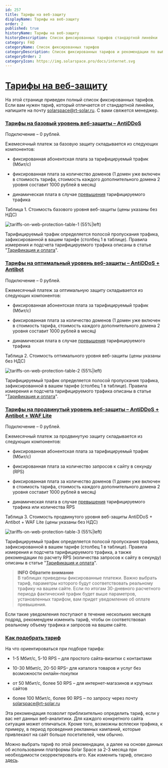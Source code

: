 ```yaml
---
id: 257
title: Тарифы на веб-защиту
displayName: Тарифы на веб-защиту
order: 2
published: true
historyName: Тарифы на веб-защиту
historyDescription: Список фиксированных тарифов стандартной линейки
category: FAQ
categoryName: Список фиксированных тарифов
categoryDescription: Список фиксированных тарифов и рекомендации по выбору
categoryOrder: 2
categoryIcon: https://img.solarspace.pro/docs/internet.svg
---
```


# [Тарифы на веб-защиту](tariffs-on-web-protection)


На этой странице приведен полный список фиксированных тарифов. Если вам нужен тариф, который отличается от стандартной линейки, напишите на почту solarspace@rt-solar.ru. С вами свяжется менеджер.

### [Тарифы на базовый уровень веб-защиты – AntiDDoS](tariffs-on-basic-level-of-web-protection)

Подключение – 0 рублей.

Ежемесячный платеж за базовую защиту складывается из следующих компонентов:

- фиксированная абонентская плата за тарифицируемый трафик (Мбит/с) <br/>

- фиксированная плата за количество доменов (1 домен уже включен в стоимость тарифа, стоимость каждого дополнительного домена 2 уровня составит 1000 рублей в месяц) <br/>

- динамическая плата в случае [превышения]([256]) тарифицируемого трафика <br/>


Таблица 1. Стоимость базового уровня веб-защиты (цены указаны без НДС)

![tariffs-on-web-protection-table-1 (55%|left)](https://img.solarspace.pro/docs/tariffs-on-wp-table-1.jpg 'tariffs-on-web-protection-table-1')

Тарифицируемый трафик определяется полосой пропускания трафика, зафиксированной в вашем тарифе (столбец 1 в таблице). Правила измерения и подсчета тарифицируемого трафика описаны в статье "[Тарификация и оплата]([256])".  



### [Тарифы на оптимальный уровень веб-защиты – AntiDDoS + Antibot](tariffs-on-optimal-level-of-web-protection-antiddos-antibot)

Подключение – 0 рублей.

Ежемесячный платеж за оптимальную защиту складывается из следующих компонентов:

- фиксированная абонентская плата за тарифицируемый трафик (Мбит/с) <br/>

- фиксированная плата за количество доменов (1 домен уже включен в стоимость тарифа, стоимость каждого дополнительного домена 2 уровня составит 1000 рублей в месяц) <br/>

- динамическая плата в случае [превышения]([256]) тарифицируемого трафика <br/>


Таблица 2. Стоимость оптимального уровня веб-защиты (цены указаны без НДС)

![tariffs-on-web-protection-table-2 (55%|left)](https://img.solarspace.pro/docs/tariffs-on-wp-table-2.jpg 'tariffs-on-web-protection-table-2')

Тарифицируемый трафик определяется полосой пропускания трафика, зафиксированной в вашем тарифе (столбец 1 в таблице). Правила измерения и подсчета тарифицируемого трафика описаны в статье "[Тарификация и оплата]([256])".



### [Тарифы на продвинутый уровень веб-защиты – AntiDDoS + Antibot + WAF Lite](tariffs-on-advanced-level-of-web-protection-antiddos-antibot-waf)

Подключение – 0 рублей.

Ежемесячный платеж за продвинутую защиту складывается из следующих компонентов:

- фиксированная абонентская плата за тарифицируемый трафик (Мбит/с) <br/>

- фиксированная плата за количество запросов к сайту в секунду (RPS) <br/>

- фиксированная плата за количество доменов (1 домен уже включен в стоимость тарифа, стоимость каждого дополнительного домена 2 уровня составит 1000 рублей в месяц) <br/>

- динамическая плата в случае [превышения]([256]) тарифицируемого трафика или количества RPS <br/>


Таблица 3. Стоимость продвинутого уровня веб-защиты AntiDDoS + Antibot + WAF Lite (цены указаны без НДС)

![tariffs-on-web-protection-table-3 (55%|left)](https://img.solarspace.pro/docs/tariffs-on-wp-table-3.jpg 'tarffs-on-web-protection-table-3')

Тарифицируемый трафик определяется полосой пропускания трафика, зафиксированной в вашем тарифе (столбец 1 в таблице). Правила измерения и подсчета тарифицируемого трафика, а также рекомендации по расчету RPS (количества запросов к сайту в секунду) описаны в статье "[Тарификация и оплата]([256])".  

> **INFO**
> **Обратите внимание**  
> В таблицах приведены фиксированные платежи. Важно выбрать тариф, параметры которого будут соответствовать реальному трафику на вашем сайте. Если по итогам 30-дневного расчетного периода фактический трафик будет выше параметров, установленных тарифом, вам придет уведомление об оплате превышения.

Если такие уведомления поступают в течение нескольких месяцев подряд, рекомендуем изменить тариф, чтобы он соответствовал реальному объему трафика и запросов на вашем сайте.  

### [Как подобрать тариф](how-to-coose-a-tariff)

На что ориентироваться при подборе тарифа:

- 1-5 Мбит/с, 5-10 RPS – для простого сайта-визитки с контактами <br/>

- 10-30 Мбит/с, 20-50 RPS– для каталога товаров и услуг без возможности онлайн-покупки <br/>

- от 50 Мбит/с, более 50 RPS – для интернет-магазинов и крупных сайтов <br/>

- более 100 Мбит/с, более 90 RPS – по запросу через почту solarspace@rt-solar.ru <br/>


Эта рекомендация позволит приблизительно определить тариф, если у вас нет данных веб-аналитики. Для каждого конкретного сайта ситуация может отличаться. Кроме того, возможны всплески трафика, к примеру, в период проведения рекламных кампаний, которые привлекают на сайт больше посетителей, чем обычно.  

Можно выбрать тариф по этой рекомендации, а далее на основе данных об использовании платформы Solar Space за 2-3 месяца при необходимости скорректировать его. Как изменить тариф, описано [здесь]([258]).